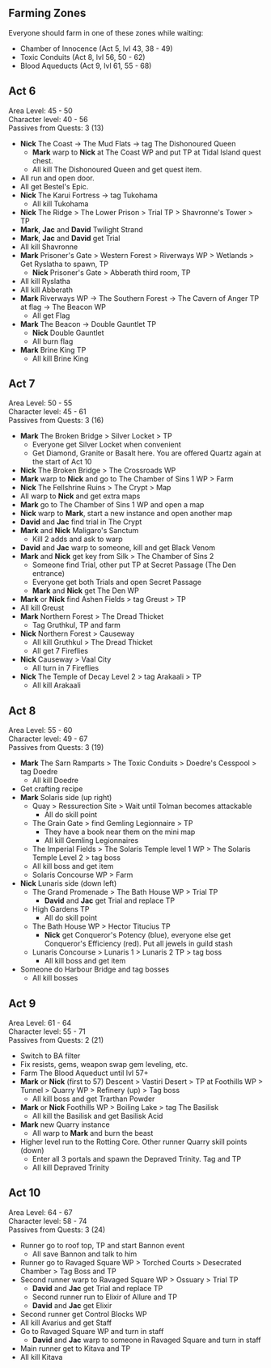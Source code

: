 ## Farming Zones

Everyone should farm in one of these zones while waiting:

- Chamber of Innocence (Act 5, lvl 43, 38 - 49)
- Toxic Conduits (Act 8, lvl 56, 50 - 62)
- Blood Aqueducts (Act 9, lvl 61, 55 - 68)

## Act 6

Area Level: 45 - 50  
Character level: 40 - 56  
Passives from Quests: 3 (13)

- **Nick** The Coast -> The Mud Flats -> tag The Dishonoured Queen
  - **Mark** warp to **Nick** at The Coast WP and put TP at Tidal Island quest chest.
  - All kill The Dishonoured Queen and get quest item.
- All run and open door.
- All get Bestel's Epic.
- **Nick** The Karui Fortress -> tag Tukohama
  - All kill Tukohama
- **Nick** The Ridge > The Lower Prison > Trial TP > Shavronne's Tower > TP
- **Mark**, **Jac** and **David** Twilight Strand
- **Mark**, **Jac** and **David** get Trial
- All kill Shavronne
- **Mark** Prisoner's Gate > Western Forest > Riverways WP > Wetlands > Get Ryslatha to spawn, TP
  - **Nick** Prisoner's Gate > Abberath third room, TP
- All kill Ryslatha
- All kill Abberath
- **Mark** Riverways WP -> The Southern Forest -> The Cavern of Anger TP at flag -> The Beacon WP
  - All get Flag
- **Mark** The Beacon -> Double Gauntlet TP
  - **Nick** Double Gauntlet
  - All burn flag
- **Mark** Brine King TP
  - All kill Brine King

## Act 7

Area Level: 50 - 55  
Character level: 45 - 61  
Passives from Quests: 3 (16)

- **Mark** The Broken Bridge > Silver Locket > TP
  - Everyone get Silver Locket when convenient
  - Get Diamond, Granite or Basalt here. You are offered Quartz again at the start of Act 10
- **Nick** The Broken Bridge > The Crossroads WP
- **Mark** warp to **Nick** and go to The Chamber of Sins 1 WP > Farm
- **Nick** The Fellshrine Ruins > The Crypt > Map
- All warp to **Nick** and get extra maps
- **Mark** go to The Chamber of Sins 1 WP and open a map
- **Nick** warp to **Mark**, start a new instance and open another map
- **David** and **Jac** find trial in The Crypt
- **Mark** and **Nick** Maligaro's Sanctum
  - Kill 2 adds and ask to warp
- **David** and **Jac** warp to someone, kill and get Black Venom
- **Mark** and **Nick** get key from Silk > The Chamber of Sins 2
  - Someone find Trial, other put TP at Secret Passage (The Den entrance)
  - Everyone get both Trials and open Secret Passage
  - **Mark** and **Nick** get The Den WP
- **Mark** or **Nick** find Ashen Fields > tag Greust > TP
- All kill Greust
- **Mark** Northern Forest > The Dread Thicket
  - Tag Gruthkul, TP and farm
- **Nick** Northern Forest > Causeway
  - All kill Gruthkul > The Dread Thicket
  - All get 7 Fireflies
- **Nick** Causeway > Vaal City
  - All turn in 7 Fireflies
- **Nick** The Temple of Decay Level 2 > tag Arakaali > TP
  - All kill Arakaali

## Act 8

Area Level: 55 - 60  
Character level: 49 - 67  
Passives from Quests: 3 (19)

- **Mark** The Sarn Ramparts > The Toxic Conduits > Doedre's Cesspool > tag Doedre
  - All kill Doedre
- Get crafting recipe
- **Mark** Solaris side (up right)
  - Quay > Ressurection Site > Wait until Tolman becomes attackable
    - All do skill point
  - The Grain Gate > find Gemling Legionnaire > TP
    - They have a book near them on the mini map
    - All kill Gemling Legionnaires
  - The Imperial Fields > The Solaris Temple level 1 WP > The Solaris Temple Level 2 > tag boss
  - All kill boss and get item
  - Solaris Concourse WP > Farm
- **Nick** Lunaris side (down left)
  - The Grand Promenade > The Bath House WP > Trial TP
    - **David** and **Jac** get Trial and replace TP
  - High Gardens TP
    - All do skill point
  - The Bath House WP > Hector Titucius TP
    - **Nick** get Conqueror's Potency (blue), everyone else get Conqueror's Efficiency (red). Put all jewels in guild stash
  - Lunaris Concourse > Lunaris 1 > Lunaris 2 TP > tag boss
    - All kill boss and get item
- Someone do Harbour Bridge and tag bosses
  - All kill bosses

## Act 9

Area Level: 61 - 64  
Character level: 55 - 71  
Passives from Quests: 2 (21)

- Switch to BA filter
- Fix resists, gems, weapon swap gem leveling, etc.
- Farm The Blood Aqueduct until lvl 57+
- **Mark** or **Nick** (first to 57) Descent > Vastiri Desert > TP at Foothills WP > Tunnel > Quarry WP > Refinery (up) > Tag boss
  - All kill boss and get Trarthan Powder
- **Mark** or **Nick** Foothills WP > Boiling Lake > tag The Basilisk
  - All kill the Basilisk and get Basilisk Acid
- **Mark** new Quarry instance
  - All warp to **Mark** and burn the beast
- Higher level run to the Rotting Core. Other runner Quarry skill points (down)
  - Enter all 3 portals and spawn the Depraved Trinity. Tag and TP
  - All kill Depraved Trinity

## Act 10

Area Level: 64 - 67  
Character level: 58 - 74  
Passives from Quests: 3 (24)

- Runner go to roof top, TP and start Bannon event
  - All save Bannon and talk to him
- Runner go to Ravaged Square WP > Torched Courts > Desecrated Chamber > Tag Boss and TP
- Second runner warp to Ravaged Square WP > Ossuary > Trial TP
  - **David** and **Jac** get Trial and replace TP
  - Second runner run to Elixir of Allure and TP
  - **David** and **Jac** get Elixir
- Second runner get Control Blocks WP
- All kill Avarius and get Staff
- Go to Ravaged Square WP and turn in staff
  - **David** and **Jac** warp to someone in Ravaged Square and turn in staff
- Main runner get to Kitava and TP
- All kill Kitava
